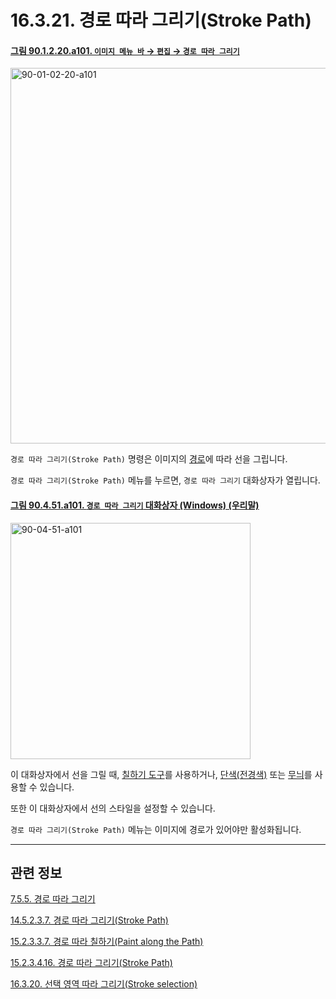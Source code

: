 # 16.3.21. 경로 따라 그리기(Stroke Path)

<a id="90-01-02-20-a101"></a>

#### [그림 90.1.2.20.a101. `이미지 메뉴 바` → `편집` → `경로 따라 그리기`](./90-01-02-20-stroke_path.md#90-01-02-20-a101)
<img width="980" height="601" alt="90-01-02-20-a101" src="https://github.com/user-attachments/assets/108c43c0-a5ec-43da-822d-f395d7518af0" />

`경로 따라 그리기(Stroke Path)` 명령은 이미지의 [경로](./14-05-02-00-paths.md)에 따라 선을 그립니다.

`경로 따라 그리기(Stroke Path)` 메뉴를 누르면, `경로 따라 그리기` 대화상자가 열립니다.

<a id="90-04-51-a101"></a>

#### [그림 90.4.51.a101. `경로 따라 그리기` 대화상자 (Windows) (우리말)](./90-04-0051-stroke_path.md#90-04-51-a101)
<img width="384" height="378" alt="90-04-51-a101" src="https://github.com/wonder13662/gimp/assets/15767104/6afd212b-526f-498b-a8cd-a29cb373c15a" />

이 대화상자에서 선을 그릴 때, [칠하기 도구](./14-03-00-paint_tools.md)를 사용하거나, [단색(전경색)](./19-glossaryx-foreground_color.md) 또는 [무늬](./19-glossaryx-pattern.md)를 사용할 수 있습니다.

또한 이 대화상자에서 선의 스타일을 설정할 수 있습니다.

`경로 따라 그리기(Stroke Path)` 메뉴는 이미지에 경로가 있어야만 활성화됩니다.

***

## 관련 정보

[7.5.5. 경로 따라 그리기](./07-05-05-stroking-a-path.md)

[14.5.2.3.7. 경로 따라 그리기(Stroke Path)](./14-05-02-03-07-stroke_path.md)

[15.2.3.3.7. 경로 따라 칠하기(Paint along the Path)](./15-02-03-03-07-paint_along_the_path.md)

[15.2.3.4.16. 경로 따라 그리기(Stroke Path)](./15-02-03-04-16-stroke_path.md)

[16.3.20. 선택 영역 따라 그리기(Stroke selection)](./16-03-20-00-stroke-selection.md)